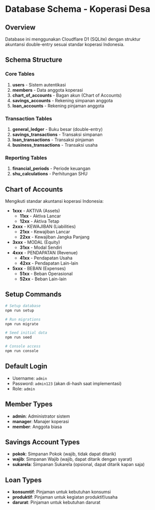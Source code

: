 # Database Schema - Koperasi Desa

## Overview

Database ini menggunakan Cloudflare D1 (SQLite) dengan struktur akuntansi double-entry sesuai standar koperasi Indonesia.

## Schema Structure

### Core Tables

1. **users** - Sistem autentikasi
2. **members** - Data anggota koperasi
3. **chart_of_accounts** - Bagan akun (Chart of Accounts)
4. **savings_accounts** - Rekening simpanan anggota
5. **loan_accounts** - Rekening pinjaman anggota

### Transaction Tables

1. **general_ledger** - Buku besar (double-entry)
2. **savings_transactions** - Transaksi simpanan
3. **loan_transactions** - Transaksi pinjaman
4. **business_transactions** - Transaksi usaha

### Reporting Tables

1. **financial_periods** - Periode keuangan
2. **shu_calculations** - Perhitungan SHU

## Chart of Accounts

Mengikuti standar akuntansi koperasi Indonesia:

- **1xxx** - AKTIVA (Assets)
  - **11xx** - Aktiva Lancar
  - **12xx** - Aktiva Tetap
- **2xxx** - KEWAJIBAN (Liabilities)
  - **21xx** - Kewajiban Lancar
  - **22xx** - Kewajiban Jangka Panjang
- **3xxx** - MODAL (Equity)
  - **31xx** - Modal Sendiri
- **4xxx** - PENDAPATAN (Revenue)
  - **41xx** - Pendapatan Usaha
  - **42xx** - Pendapatan Lain-lain
- **5xxx** - BEBAN (Expenses)
  - **51xx** - Beban Operasional
  - **52xx** - Beban Lain-lain

## Setup Commands

```bash
# Setup database
npm run setup

# Run migrations
npm run migrate

# Seed initial data
npm run seed

# Console access
npm run console
```

## Default Login

- Username: `admin`
- Password: `admin123` (akan di-hash saat implementasi)
- Role: `admin`

## Member Types

- **admin**: Administrator sistem
- **manager**: Manajer koperasi
- **member**: Anggota biasa

## Savings Account Types

- **pokok**: Simpanan Pokok (wajib, tidak dapat ditarik)
- **wajib**: Simpanan Wajib (wajib, dapat ditarik dengan syarat)
- **sukarela**: Simpanan Sukarela (opsional, dapat ditarik kapan saja)

## Loan Types

- **konsumtif**: Pinjaman untuk kebutuhan konsumsi
- **produktif**: Pinjaman untuk kegiatan produktif/usaha
- **darurat**: Pinjaman untuk kebutuhan darurat
